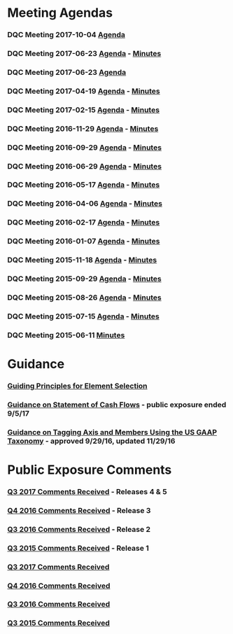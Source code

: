 # Meeting Agendas

### DQC Meeting 2017-10-04 [Agenda](/meetings/oct_2017/readme.md)
### DQC Meeting 2017-06-23 [Agenda](/meetings/jun_2017/readme.md) - [Minutes](https://xbrl.us/wp-content/uploads/2017/07/DQCminutes2017623.pdf) 
### DQC Meeting 2017-06-23 [Agenda](/meetings/jun_2017/readme.md)
### DQC Meeting 2017-04-19 [Agenda](/meetings/apr_2017/readme.md) - [Minutes](https://xbrl.us/wp-content/uploads/2017/02/DQCminutes20170419.pdf) 
### DQC Meeting 2017-02-15 [Agenda](/meetings/feb_2017/readme.md) - [Minutes](https://xbrl.us/wp-content/uploads/2017/02/DQCminutes20170215.pdf) 
### DQC Meeting 2016-11-29 [Agenda](/meetings/nov_2016/readme.md) - [Minutes](https://xbrl.us/wp-content/uploads/2016/09/DQCminutes20161129.pdf)
### DQC Meeting 2016-09-29 [Agenda](/meetings/sep_2016/readme.md) - [Minutes](https://xbrl.us/wp-content/uploads/2016/07/DQCminutes20160929.pdf) 
### DQC Meeting 2016-06-29 [Agenda](/meetings/jun_2016/readme.md) - [Minutes](https://xbrl.us/wp-content/uploads/2016/01/DQCminutes20160629.pdf)
### DQC Meeting 2016-05-17 [Agenda](/meetings/may_2016/readme.md) - [Minutes](https://xbrl.us/wp-content/uploads/2016/04/DQCminutes20160517.pdf)
### DQC Meeting 2016-04-06 [Agenda](/meetings/apr_2016/readme.md) - [Minutes](https://xbrl.us/wp-content/uploads/2016/01/DQCminutes20160406.pdf)
### DQC Meeting 2016-02-17 [Agenda](/meetings/feb_2016/readme.md) - [Minutes](https://xbrl.us/wp-content/uploads/2015/01/DQCminutes20160217.pdf)
### DQC Meeting 2016-01-07 [Agenda](/meetings/jan_2016/readme.md) - [Minutes](https://xbrl.us/wp-content/uploads/2015/01/DQCminutes20160107.pdf)
### DQC Meeting 2015-11-18 [Agenda](/meetings/nov_2015/readme.md) - [Minutes](https://xbrl.us/wp-content/uploads/2015/05/DQCminutes20151118.pdf)
### DQC Meeting 2015-09-29 [Agenda](/meetings/sep_2015/readme.md) - [Minutes](https://xbrl.us/wp-content/uploads/2015/05/DQCminutes20150929.pdf)
### DQC Meeting 2015-08-26 [Agenda](/meetings/aug_2015/readme.md) - [Minutes](https://xbrl.us/wp-content/uploads/2015/06/DQCminutes20150826.pdf)
### DQC Meeting 2015-07-15 [Agenda](/meetings/jul_2015/readme.md) - [Minutes](https://xbrl.us/wp-content/uploads/2015/06/DQCminutes2015-0715.pdf)
### DQC Meeting 2015-06-11 [Minutes](https://xbrl.us/wp-content/uploads/2015/06/DQCminutes20150611.pdf)

# Guidance
### [Guiding Principles for Element Selection](/guidance/GuidingPrinciples.pdf)
### [Guidance on Statement of Cash Flows](/guidance/PublicExposure2017-Q3-cashflows.pdf) - public exposure ended 9/5/17
### [Guidance on Tagging Axis and Members Using the US GAAP Taxonomy](/guidance/readme.md) - approved 9/29/16, updated 11/29/16

# Public Exposure Comments
### [Q3 2017 Comments Received](/comments/PublicExposureCommentsReceived90617.pdf) - Releases 4 & 5
### [Q4 2016 Comments Received](/comments/PublicExposureCommentsReceived121416.pdf) - Release 3
### [Q3 2016 Comments Received](/comments/PublicExposureCommentsReceived83116.pdf) - Release 2
### [Q3 2015 Comments Received](/comments/PublicExposureCommentsReceived91415.pdf) - Release 1
### [Q3 2017 Comments Received](/comments/PublicExposureCommentsReceived90617.pdf)
### [Q4 2016 Comments Received](/comments/PublicExposureCommentsReceived121416.pdf)
### [Q3 2016 Comments Received](/comments/PublicExposureCommentsReceived83116.pdf)
### [Q3 2015 Comments Received](/comments/PublicExposureCommentsReceived91415.pdf)
